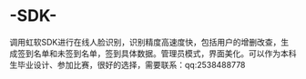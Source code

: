 # -SDK-
调用虹软SDK进行在线人脸识别，识别精度高速度快，包括用户的增删改查，生成签到名单和未签到名单，签到具体数据。管理员模式，界面美化。可以作为本科生毕业设计、参加比赛，很好的选择，需要联系：qq:2538488778
